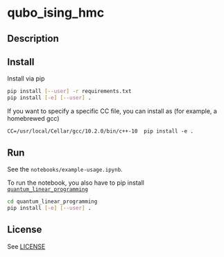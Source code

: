 # qubo_ising_hmc

## Description

## Install
Install via pip
```bash
pip install [--user] -r requirements.txt
pip install [-e] [--user] .
```
If you want to specify a specific CC file, you can install as (for example, a homebrewed gcc)
```
CC=/usr/local/Cellar/gcc/10.2.0/bin/c++-10  pip install -e .
```


## Run

See the `notebooks/example-usage.ipynb`.

To run the notebook, you also have to pip install [`quantum_linear_programming`](https://github.com/cchang5/quantum_linear_programming)
```bash
cd quantum_linear_programming
pip install [-e] [--user] .
```

## License
See [LICENSE](LICENSE)
